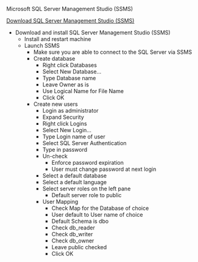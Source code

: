 Microsoft SQL Server Management Studio (SSMS)

[Download SQL Server Management Studio (SSMS)](https://docs.microsoft.com/en-us/sql/ssms/download-sql-server-management-studio-ssms?view=sql-server-ver15)<br />

* Download and install SQL Server Management Studio (SSMS)
  * Install and restart machine
  * Launch SSMS
    * Make sure you are able to connect to the SQL Server via SSMS
    * Create database
      * Right click Databases
      * Select New Database...
      * Type Database name
      * Leave Owner as is
      * Use Logical Name for File Name
      * Click OK
    * Create new users
      * Login as administrator
      * Expand Security
      * Right click Logins
      * Select New Login...
      * Type Login name of user
      * Select SQL Server Authentication
      * Type in password
      * Un-check
        * Enforce password expiration
        * User must change password at next login
      * Select a default database
      * Select a default language
      * Select server roles on the left pane
        * Default server role to public
      * User Mapping
        * Check Map for the Database of choice
        * User default to User name of choice
        * Default Schema is dbo
        * Check db_reader
        * Check db_writer
        * Check db_owner
        * Leave public checked
        * Click OK
